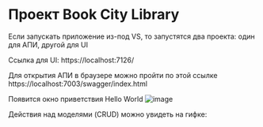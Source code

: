 # Проект Book City Library

Если запускать приложение из-под VS, то запустятся два проекта: один для АПИ, другой для UI

Ссылка для UI:
https://localhost:7126/

Для открытия АПИ в браузере можно пройти по этой ссылке
https://localhost:7003/swagger/index.html

Появится окно приветствия Hello World
![image](https://user-images.githubusercontent.com/106357376/171076175-5470d821-5b99-47d9-947b-7ef16aa9807e.png)

Действия над моделями (CRUD) можно увидеть на гифке:
